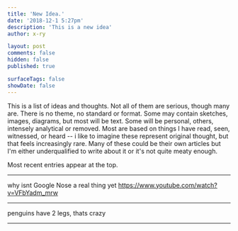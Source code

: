 ```yaml
---
title: 'New Idea.'
date: '2018-12-1 5:27pm'
description: 'This is a new idea'
author: x-ry	

layout: post
comments: false
hidden: false
published: true

surfaceTags: false
showDate: false
---
```


This is a list of ideas and thoughts. Not all of them are serious, though many are. There is no theme, no standard or format. Some may contain sketches, images, diagrams, but most will be text. Some will be personal, others, intensely analytical or removed. Most are based on things I have read, seen, witnessed, or heard -- i like to imagine these represent original thought, but that feels increasingly rare. Many of these could be their own articles but I'm either underqualified to write about it or it's not quite meaty enough.

Most recent entries appear at the top.

***

why isnt Google Nose a real thing yet
https://www.youtube.com/watch?v=VFbYadm_mrw

***

penguins have 2 legs, thats crazy

***
